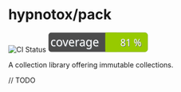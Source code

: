 # hypnotox/pack

![CI Status](https://img.shields.io/github/workflow/status/hypnotox/pack/ci)
![Code Coverage](https://github.com/hypnotox/pack/blob/main/coverage_badge.svg)

A collection library offering immutable collections.

// TODO
